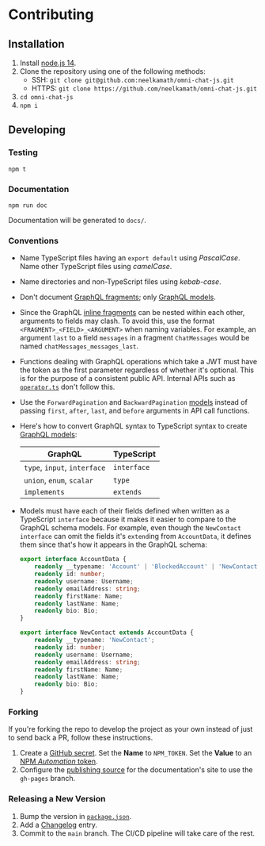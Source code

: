 # Contributing

## Installation

1. Install [node.js 14](https://nodejs.org/en/download/).
1. Clone the repository using one of the following methods:
    - SSH: `git clone git@github.com:neelkamath/omni-chat-js.git`
    - HTTPS: `git clone https://github.com/neelkamath/omni-chat-js.git`
1. `cd omni-chat-js`
1. `npm i`

## Developing

### Testing

```
npm t
```

### Documentation

```
npm run doc
```

Documentation will be generated to `docs/`.

### Conventions

- Name TypeScript files having an `export default` using _PascalCase_. Name other TypeScript files using _camelCase_.
- Name directories and non-TypeScript files using _kebab-case_.
- Don't document [GraphQL fragments](src/graphql-api/fragments.ts); only [GraphQL models](src/graphql-api/models.ts).
- Since the GraphQL [inline fragments](src/graphql-api/fragments.ts) can be nested within each other, arguments to fields may clash. To avoid this, use the format `<FRAGMENT>_<FIELD>_<ARGUMENT>` when naming variables. For example, an argument `last` to a field `messages` in a fragment `ChatMessages` would be named `chatMessages_messages_last`.
- Functions dealing with GraphQL operations which take a JWT must have the token as the first parameter regardless of whether it's optional. This is for the purpose of a consistent public API. Internal APIs such as [`operator.ts`](src/graphql-api/operator.ts) don't follow this.
- Use the `ForwardPagination` and `BackwardPagination` [models](src/graphql-api/pagination.ts) instead of passing `first`, `after`, `last`, and `before` arguments in API call functions.
- Here's how to convert GraphQL syntax to TypeScript syntax to create [GraphQL models](src/graphql-api/models.ts):

    |GraphQL|TypeScript|
    |---|---|
    |`type`, `input`, `interface`|`interface`|
    |`union`, `enum`, `scalar`|`type`|
    |`implements`|`extends`|
- Models must have each of their fields defined when written as a TypeScript `interface` because it makes it easier to compare to the GraphQL schema models. For example, even though the `NewContact` `interface` can omit the fields it's `extend`ing from `AccountData`, it defines them since that's how it appears in the GraphQL schema:

    ```typescript
    export interface AccountData {
        readonly __typename: 'Account' | 'BlockedAccount' | 'NewContact';
        readonly id: number;
        readonly username: Username;
        readonly emailAddress: string;
        readonly firstName: Name;
        readonly lastName: Name;
        readonly bio: Bio;
    }

    export interface NewContact extends AccountData {
        readonly __typename: 'NewContact';
        readonly id: number;
        readonly username: Username;
        readonly emailAddress: string;
        readonly firstName: Name;
        readonly lastName: Name;
        readonly bio: Bio;
    }
    ```

### Forking

If you're forking the repo to develop the project as your own instead of just to send back a PR, follow these instructions.

1. Create a [GitHub secret](https://docs.github.com/en/actions/reference/encrypted-secrets#creating-encrypted-secrets-for-a-repository). Set the **Name** to `NPM_TOKEN`. Set the **Value** to an [NPM *Automation* token](https://docs.npmjs.com/creating-and-viewing-access-tokens).
1. Configure the [publishing source](https://docs.github.com/en/github/working-with-github-pages/configuring-a-publishing-source-for-your-github-pages-site) for the documentation's site to use the `gh-pages` branch.

### Releasing a New Version

1. Bump the version in [`package.json`](package.json).
1. Add a [Changelog](CHANGELOG.md) entry.
1. Commit to the `main` branch. The CI/CD pipeline will take care of the rest.
